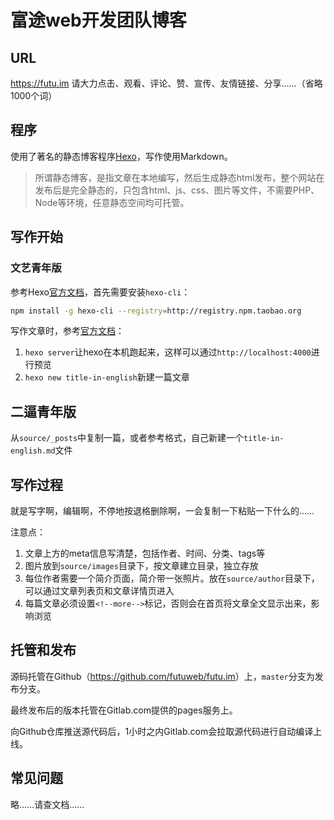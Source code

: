 # 富途web开发团队博客

## URL

<https://futu.im> 请大力点击、观看、评论、赞、宣传、友情链接、分享……（省略1000个词）

## 程序

使用了著名的静态博客程序[Hexo](https://hexo.io)，写作使用Markdown。

> 所谓静态博客，是指文章在本地编写，然后生成静态html发布，整个网站在发布后是完全静态的，只包含html、js、css、图片等文件，不需要PHP、Node等环境，任意静态空间均可托管。

## 写作开始

### 文艺青年版

参考Hexo[官方文档](https://hexo.io/docs/)，首先需要安装`hexo-cli`：

```sh
npm install -g hexo-cli --registry=http://registry.npm.taobao.org
```

写作文章时，参考[官方文档](https://hexo.io/docs/writing.html)：

1. `hexo server`让hexo在本机跑起来，这样可以通过`http://localhost:4000`进行预览
2. `hexo new title-in-english`新建一篇文章

## 二逼青年版

从`source/_posts`中复制一篇，或者参考格式，自己新建一个`title-in-english.md`文件

## 写作过程

就是写字啊，编辑啊，不停地按退格删除啊，一会复制一下粘贴一下什么的……

注意点：

1. 文章上方的meta信息写清楚，包括作者、时间、分类、tags等
2. 图片放到`source/images`目录下，按文章建立目录，独立存放
3. 每位作者需要一个简介页面，简介带一张照片。放在`source/author`目录下，可以通过文章列表页和文章详情页进入
4. 每篇文章必须设置`<!--more-->`标记，否则会在首页将文章全文显示出来，影响浏览

## 托管和发布

源码托管在Github（<https://github.com/futuweb/futu.im>）上，`master`分支为发布分支。

最终发布后的版本托管在Gitlab.com提供的pages服务上。

向Github仓库推送源代码后，1小时之内Gitlab.com会拉取源代码进行自动编译上线。

## 常见问题

略……请查文档……
